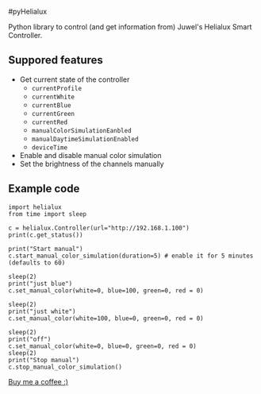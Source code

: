 #pyHelialux

Python library to control (and get information from) Juwel's Helialux Smart Controller.

## Suppored features
* Get current state of the controller
  * `currentProfile`
  * `currentWhite`
  * `currentBlue`
  * `currentGreen`
  * `currentRed`
  * `manualColorSimulationEanbled`
  * `manualDaytimeSimulationEnabled`
  * `deviceTime`
* Enable and disable manual color simulation
* Set the brightness of the channels manually

## Example code
```
import helialux
from time import sleep

c = helialux.Controller(url="http://192.168.1.100")
print(c.get_status())

print("Start manual")
c.start_manual_color_simulation(duration=5) # enable it for 5 minutes (defaults to 60)

sleep(2)
print("just blue")
c.set_manual_color(white=0, blue=100, green=0, red = 0)

sleep(2)
print("just white")
c.set_manual_color(white=100, blue=0, green=0, red = 0)

sleep(2)
print("off")
c.set_manual_color(white=0, blue=0, green=0, red = 0)
sleep(2)
print("Stop manual")
c.stop_manual_color_simulation()
```


[Buy me a coffee :)](https://paypal.me/MaartenHoogendoorn)
